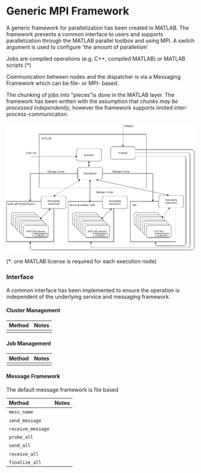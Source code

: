 # Generic MPI Framework

A generic framework for parallelization has been created in MATLAB. The framework presents a common interface to users and supports parallelization through the MATLAB parallel toolbox and using MPI. A switch argument is used to configure 'the amount of parallelism'

Jobs are compiled operations (e.g. C++, compiled MATLAB) or MATLAB scripts (*)

Communication between nodes and the dispatcher is via a Messaging Framework which can be file- or MPI- based.

The chunking of jobs into "pieces"is done in the MATLAB layer. The framework has been written with the assumption that *chunks may be processed independently*, however the framework supports limited inter-process-communication.

![MPI Framework](../diagrams/mpi-framework.png)

(*: one MATLAB license is required for each execution node)

### Interface

A common interface has been implemented to ensure the operation is independent of the underlying service and messaging framework.

#### Cluster Management

| Method | Notes|
| :--- | :--- |
| | |

#### Job Management

| Method | Notes|
| :--- | :--- |
| | |

#### Message Framework

The default message framework is file based

| Method | Notes|
| :--- | :--- |
|`mess_name`||
|`send_message`||
|`receive_message`||
|`probe_all`||
|`send_all`||
|`receive_all`||
|`finalize_all`||